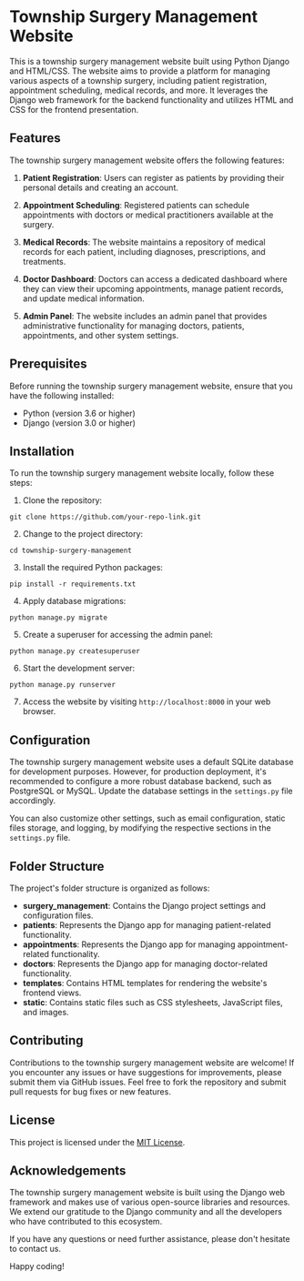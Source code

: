 # Township Surgery Management Website

This is a township surgery management website built using Python Django and HTML/CSS. The website aims to provide a platform for managing various aspects of a township surgery, including patient registration, appointment scheduling, medical records, and more. It leverages the Django web framework for the backend functionality and utilizes HTML and CSS for the frontend presentation.

## Features

The township surgery management website offers the following features:

1. **Patient Registration**: Users can register as patients by providing their personal details and creating an account.

2. **Appointment Scheduling**: Registered patients can schedule appointments with doctors or medical practitioners available at the surgery.

3. **Medical Records**: The website maintains a repository of medical records for each patient, including diagnoses, prescriptions, and treatments.

4. **Doctor Dashboard**: Doctors can access a dedicated dashboard where they can view their upcoming appointments, manage patient records, and update medical information.

5. **Admin Panel**: The website includes an admin panel that provides administrative functionality for managing doctors, patients, appointments, and other system settings.

## Prerequisites

Before running the township surgery management website, ensure that you have the following installed:

- Python (version 3.6 or higher)
- Django (version 3.0 or higher)

## Installation

To run the township surgery management website locally, follow these steps:

1. Clone the repository:

```
git clone https://github.com/your-repo-link.git
```

2. Change to the project directory:

```
cd township-surgery-management
```

3. Install the required Python packages:

```
pip install -r requirements.txt
```

4. Apply database migrations:

```
python manage.py migrate
```

5. Create a superuser for accessing the admin panel:

```
python manage.py createsuperuser
```

6. Start the development server:

```
python manage.py runserver
```

7. Access the website by visiting `http://localhost:8000` in your web browser.

## Configuration

The township surgery management website uses a default SQLite database for development purposes. However, for production deployment, it's recommended to configure a more robust database backend, such as PostgreSQL or MySQL. Update the database settings in the `settings.py` file accordingly.

You can also customize other settings, such as email configuration, static files storage, and logging, by modifying the respective sections in the `settings.py` file.

## Folder Structure

The project's folder structure is organized as follows:

- **surgery_management**: Contains the Django project settings and configuration files.
- **patients**: Represents the Django app for managing patient-related functionality.
- **appointments**: Represents the Django app for managing appointment-related functionality.
- **doctors**: Represents the Django app for managing doctor-related functionality.
- **templates**: Contains HTML templates for rendering the website's frontend views.
- **static**: Contains static files such as CSS stylesheets, JavaScript files, and images.

## Contributing

Contributions to the township surgery management website are welcome! If you encounter any issues or have suggestions for improvements, please submit them via GitHub issues. Feel free to fork the repository and submit pull requests for bug fixes or new features.

## License

This project is licensed under the [MIT License](https://opensource.org/licenses/MIT).

## Acknowledgements

The township surgery management website is built using the Django web framework and makes use of various open-source libraries and resources. We extend our gratitude to the Django community and all the developers who have contributed to this ecosystem.

If you have any questions or need further assistance, please don't hesitate to contact us.

Happy coding!
